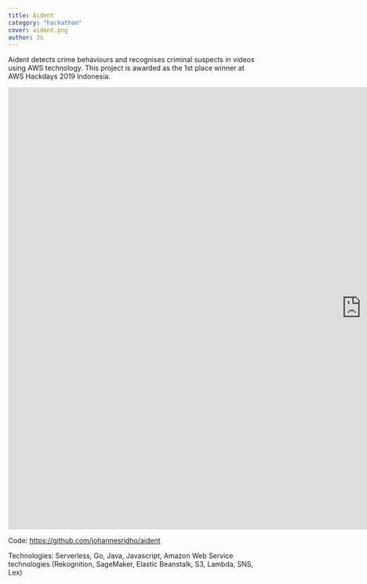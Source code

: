 ```yaml
---
title: Aident
category: "hackathon"
cover: aident.png
author: Jo
---
```


Aident detects crime behaviours and recognises criminal suspects in videos using AWS technology. This project is 
awarded as the 1st place winner at AWS Hackdays 2019 Indonesia.

<iframe width="1440" height="900" src="https://www.youtube.com/embed/ouTdvoKeZaE" frameborder="0" allow="accelerometer; encrypted-media; gyroscope; picture-in-picture" allowfullscreen></iframe>

Code: https://github.com/johannesridho/aident

Technologies: Serverless, Go, Java, Javascript, Amazon Web Service technologies (Rekognition, SageMaker, Elastic 
Beanstalk, S3, Lambda, SNS, Lex) 
